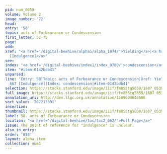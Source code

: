 ```yaml
---
pid: num_0059
volume: Volume 2
image_number: '72'
head:
entry: '58'
topic: acts of Forbearance or Condescension
first_letter: 51-75
page:
add:
xref: "<a href='/digital-beehive/alpha5/alpha_1074/'>Yielding</a>|<a href='/digital-beehive/num3/num_0925/'>667
  [Indulgence]</a>"
see:
index: "<a href='/digital-beehive/index1/index_0780/'>condescension</a>"
item: "#item-0142bdb41"
unparsed:
line: 'Entry: 58|Topic: acts of Forbearance or Condescension|Xref: Yielding|Xref:
  667 [Indulgence]|Index: condescension|#item-0142bdb41'
selection: https://stacks.stanford.edu/image/iiif/fm855tg5659/1607_0539/826,3391,2932,639/full/0/default.jpg
full_image: https://stacks.stanford.edu/image/iiif/fm855tg5659/1607_0539/full/full/0/default.jpg
annotation_uri: http://dev.llgc.org.uk/annotation/1569604046680
sort_value: '207213391'
insertion:
thumbnail: https://stacks.stanford.edu/image/iiif/fm855tg5659/1607_0539/826,3391,600,180/250,/0/default.jpg
label: 58. acts of Forbearance or Condescension
location: "<a href='/digital-beehive/toc/toc2_062/'>Full Page</a>"
issue: The point of reference for "Indulgence" is unclear.
also_in_entry:
order: '058'
layout: alpha_item
collection: num1
---
```

